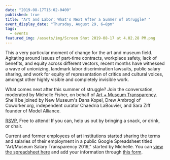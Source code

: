 ```yaml
---
date: "2019-08-17T15:02-0400"
published: true
title: "Art and Labor: What's Next After a Summer of Struggle? "
event_display_date: "Thursday, August 29, 6–8pm"
tags:
  - events
featured_img: /assets/img/Screen Shot 2019-08-17 at 4.02.28 PM.png
---
```


This a very particular moment of change for the art and museum field. Agitating around issues of part-time contracts, workplace safety, lack of benefits, and equity across different vectors, recent months have witnessed a wave of unionizing, landmark labor discrimination lawsuits, public salary sharing, and work for equity of representation of critics and cultural voices, amongst other highly visible and completely invisible work.

What comes next after this summer of struggle? Join the conversation, moderated by Michelle Fisher, on behalf of [Art + Museum Transparency](https://twitter.com/amtransparency?lang=en). She'll be joined by New Museum's Dana Kopel, Drew Ambrogi of Coworker.org, independent curator Chaédria LaBouvier, and Sara Ziff founder of Model Alliance.

[RSVP](https://www.facebook.com/events/866554137061433/), Free to attend!
If you can, help us out by bringing a snack, or drink, or chair.

Current and former employees of art institutions started sharing the terms and salaries of their employment in a public Google Spreadsheet titled “Art/Museum Salary Transparency 2019," started by Michelle. You can [view the spreadsheet here](https://docs.google.com/spreadsheets/d/14_cn3afoas7NhKvHWaFKqQGkaZS5rvL6DFxzGqXQa6o/edit#gid=0) and add your information through [this form](https://docs.google.com/forms/d/e/1FAIpQLSfYV_efuUiEG8BnuD1_XwLaY7bEjsBgYxeWs3nFcP4sAQAC_w/viewform).
